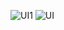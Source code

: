 ![UI1](https://github.com/user-attachments/assets/333963fb-fee6-4e0a-aed0-9df576250339)
![UI](https://github.com/user-attachments/assets/a855d23f-5ae9-45c4-af92-5b533c4dc84a)

